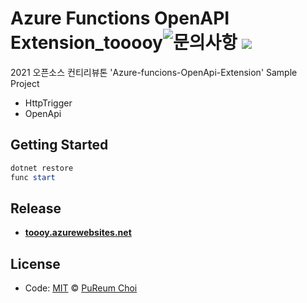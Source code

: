 ﻿# Azure Functions OpenAPI Extension_tooooy![문의사항](https://img.shields.io/badge/%EB%AC%B8%EC%9D%98%ED%95%98%EA%B8%B0-pooreumsunny%40gamil.com-green) ![](https://img.shields.io/badge/category-toy-yellow) #

2021 오픈소스 컨티리뷰톤 'Azure-funcions-OpenApi-Extension' Sample Project
- HttpTrigger
- OpenApi


## Getting Started ##
```powershell
dotnet restore
func start
```

## Release
* [**toooy.azurewebsites.net**](https://toooy.azurewebsites.net/api/swagger/ui#/)

## License
- Code: [MIT](./LICENSE) © [PuReum Choi](https://blue-boy.tistory.com/)


